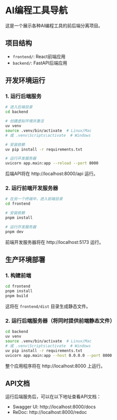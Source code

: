 # AI编程工具导航

这是一个展示各种AI编程工具的前后端分离项目。

## 项目结构

- `frontend/`: React前端应用
- `backend/`: FastAPI后端应用

## 开发环境运行

### 1. 运行后端服务

```bash
# 进入后端目录
cd backend

# 创建虚拟环境并激活
uv venv
source .venv/bin/activate  # Linux/Mac
# 或 .venv\Scripts\activate  # Windows

# 安装依赖
uv pip install -r requirements.txt

# 运行开发服务器
uvicorn app.main:app --reload --port 8000
```

后端API将在 http://localhost:8000/api 运行。

### 2. 运行前端开发服务器

```bash
# 在另一个终端中，进入前端目录
cd frontend

# 安装依赖
pnpm install

# 运行开发服务器
pnpm dev
```

前端开发服务器将在 http://localhost:5173 运行。

## 生产环境部署

### 1. 构建前端

```bash
cd frontend
pnpm install
pnpm build
```

这将在 `frontend/dist` 目录生成静态文件。

### 2. 运行后端服务器（将同时提供前端静态文件）

```bash
cd backend
uv venv
source .venv/bin/activate  # Linux/Mac
# 或 .venv\Scripts\activate  # Windows
uv pip install -r requirements.txt
uvicorn app.main:app --host 0.0.0.0 --port 8000
```

整个应用程序将在 http://localhost:8000 上运行。

## API文档

运行后端服务后，可以在以下地址查看API文档：

- Swagger UI: http://localhost:8000/docs
- ReDoc: http://localhost:8000/redoc 